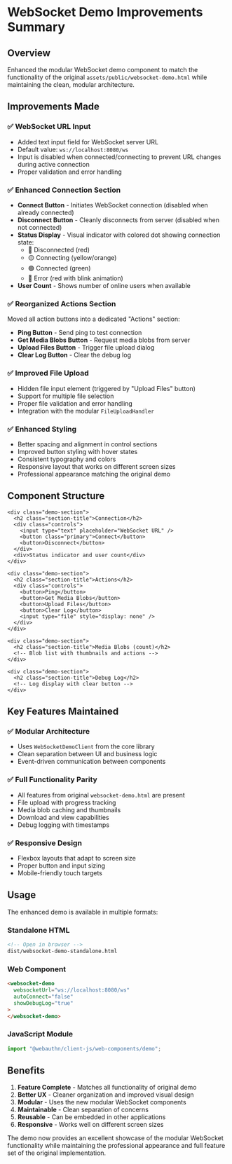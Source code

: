 # WebSocket Demo Improvements Summary

## Overview

Enhanced the modular WebSocket demo component to match the functionality of the original `assets/public/websocket-demo.html` while maintaining the clean, modular architecture.

## Improvements Made

### ✅ **WebSocket URL Input**

- Added text input field for WebSocket server URL
- Default value: `ws://localhost:8080/ws`
- Input is disabled when connected/connecting to prevent URL changes during active connection
- Proper validation and error handling

### ✅ **Enhanced Connection Section**

- **Connect Button** - Initiates WebSocket connection (disabled when already connected)
- **Disconnect Button** - Cleanly disconnects from server (disabled when not connected)
- **Status Display** - Visual indicator with colored dot showing connection state:
  - 🔴 Disconnected (red)
  - 🟡 Connecting (yellow/orange)
  - 🟢 Connected (green)
  - 🔴 Error (red with blink animation)
- **User Count** - Shows number of online users when available

### ✅ **Reorganized Actions Section**

Moved all action buttons into a dedicated "Actions" section:

- **Ping Button** - Send ping to test connection
- **Get Media Blobs Button** - Request media blobs from server
- **Upload Files Button** - Trigger file upload dialog
- **Clear Log Button** - Clear the debug log

### ✅ **Improved File Upload**

- Hidden file input element (triggered by "Upload Files" button)
- Support for multiple file selection
- Proper file validation and error handling
- Integration with the modular `FileUploadHandler`

### ✅ **Enhanced Styling**

- Better spacing and alignment in control sections
- Improved button styling with hover states
- Consistent typography and colors
- Responsive layout that works on different screen sizes
- Professional appearance matching the original demo

## Component Structure

```tsx
<div class="demo-section">
  <h2 class="section-title">Connection</h2>
  <div class="controls">
    <input type="text" placeholder="WebSocket URL" />
    <button class="primary">Connect</button>
    <button>Disconnect</button>
  </div>
  <div>Status indicator and user count</div>
</div>

<div class="demo-section">
  <h2 class="section-title">Actions</h2>
  <div class="controls">
    <button>Ping</button>
    <button>Get Media Blobs</button>
    <button>Upload Files</button>
    <button>Clear Log</button>
    <input type="file" style="display: none" />
  </div>
</div>

<div class="demo-section">
  <h2 class="section-title">Media Blobs (count)</h2>
  <!-- Blob list with thumbnails and actions -->
</div>

<div class="demo-section">
  <h2 class="section-title">Debug Log</h2>
  <!-- Log display with clear button -->
</div>
```

## Key Features Maintained

### ✅ **Modular Architecture**

- Uses `WebSocketDemoClient` from the core library
- Clean separation between UI and business logic
- Event-driven communication between components

### ✅ **Full Functionality Parity**

- All features from original `websocket-demo.html` are present
- File upload with progress tracking
- Media blob caching and thumbnails
- Download and view capabilities
- Debug logging with timestamps

### ✅ **Responsive Design**

- Flexbox layouts that adapt to screen size
- Proper button and input sizing
- Mobile-friendly touch targets

## Usage

The enhanced demo is available in multiple formats:

### Standalone HTML

```html
<!-- Open in browser -->
dist/websocket-demo-standalone.html
```

### Web Component

```html
<websocket-demo
  websocketUrl="ws://localhost:8080/ws"
  autoConnect="false"
  showDebugLog="true"
>
</websocket-demo>
```

### JavaScript Module

```javascript
import "@webauthn/client-js/web-components/demo";
```

## Benefits

1. **Feature Complete** - Matches all functionality of original demo
2. **Better UX** - Cleaner organization and improved visual design
3. **Modular** - Uses the new modular WebSocket components
4. **Maintainable** - Clean separation of concerns
5. **Reusable** - Can be embedded in other applications
6. **Responsive** - Works well on different screen sizes

The demo now provides an excellent showcase of the modular WebSocket functionality while maintaining the professional appearance and full feature set of the original implementation.
